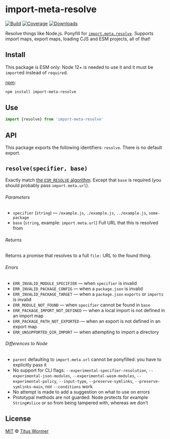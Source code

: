 # import-meta-resolve

[![Build][build-badge]][build]
[![Coverage][coverage-badge]][coverage]
[![Downloads][downloads-badge]][downloads]

Resolve things like Node.js.
Ponyfill for [`import.meta.resolve`][resolve].
Supports import maps, export maps, loading CJS and ESM projects, all of that!

## Install

This package is ESM only: Node 12+ is needed to use it and it must be `import`ed
instead of `require`d.

[npm][]:

```sh
npm install import-meta-resolve
```

## Use

```js
import {resolve} from 'import-meta-resolve'
```

## API

This package exports the following identifiers: `resolve`.
There is no default export.

## `resolve(specifier, base)`

Exactly match [the `ESM_RESOLVE` algorithm][algo].
Except that `base` is required (you should probably pass `import.meta.url`).

###### Parameters

*   `specifier` (`string`)
    — `/example.js`, `./example.js`, `../example.js`, `some-package`
*   `base` (`string`, example: `import.meta.url`)
    Full URL that this is resolved from

###### Returns

Returns a promise that resolves to a full `file:` URL to the found thing.

###### Errors

*   `ERR_INVALID_MODULE_SPECIFIER`
    — when `specifier` is invalid
*   `ERR_INVALID_PACKAGE_CONFIG`
    — when a `package.json` is invalid
*   `ERR_INVALID_PACKAGE_TARGET`
    — when a `package.json` `exports` or `imports` is invalid
*   `ERR_MODULE_NOT_FOUND`
    — when `specifier` cannot be found in `base`
*   `ERR_PACKAGE_IMPORT_NOT_DEFINED`
    — when a local import is not defined in an import map
*   `ERR_PACKAGE_PATH_NOT_EXPORTED`
    — when an export is not defined in an export map
*   `ERR_UNSUPPORTED_DIR_IMPORT`
    — when attempting to import a directory

###### Differences to Node

*   `parent` defaulting to `import.meta.url` cannot be ponyfilled: you have to
    explicitly pass it
*   No support for CLI flags: `--experimental-specifier-resolution`,
    `--experimental-json-modules`, `--experimental-wasm-modules`,
    `--experimental-policy`, `--input-type`, `--preserve-symlinks`,
    `--preserve-symlinks-main`, nor `--conditions` work
*   No attempt is made to add a suggestion on what to use on errors
*   Prototypal methods are not guarded: Node protects for example `String#slice`
    or so from being tampered with, whereas we don’t

## License

[MIT][license] © [Titus Wormer][author]

<!-- Definitions -->

[build-badge]: https://github.com/wooorm/import-meta-resolve/workflows/main/badge.svg

[build]: https://github.com/wooorm/import-meta-resolve/actions

[coverage-badge]: https://img.shields.io/codecov/c/github/wooorm/import-meta-resolve.svg

[coverage]: https://codecov.io/github/wooorm/import-meta-resolve

[downloads-badge]: https://img.shields.io/npm/dm/import-meta-resolve.svg

[downloads]: https://www.npmjs.com/package/import-meta-resolve

[npm]: https://docs.npmjs.com/cli/install

[license]: license

[author]: https://wooorm.com

[algo]: https://nodejs.org/dist/latest-v14.x/docs/api/esm.html#esm_resolver_algorithm

[resolve]: https://nodejs.org/api/esm.html#esm_import_meta_resolve_specifier_parent
